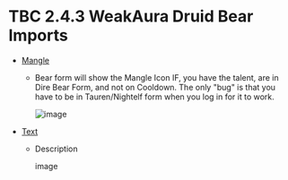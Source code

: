 # TBC 2.4.3 WeakAura Druid Bear Imports

- [Mangle](https://github.com/GitGurky/WeakAura-Strings-Database-2.4.3/blob/main/Druid/Bear/Mangle.txt)
  - Bear form will show the Mangle Icon IF, you have the talent, are in Dire Bear Form, and not on Cooldown. The only "bug" is that you have to be in Tauren/Nightelf form when you log in for it to work.

    ![image](https://github.com/GitGurky/WeakAura-Strings-Database-2.4.3/assets/90982783/2acf7bd2-2b08-4f67-b4a0-260e099cdb67)

- [Text](link)
  - Description

      image
